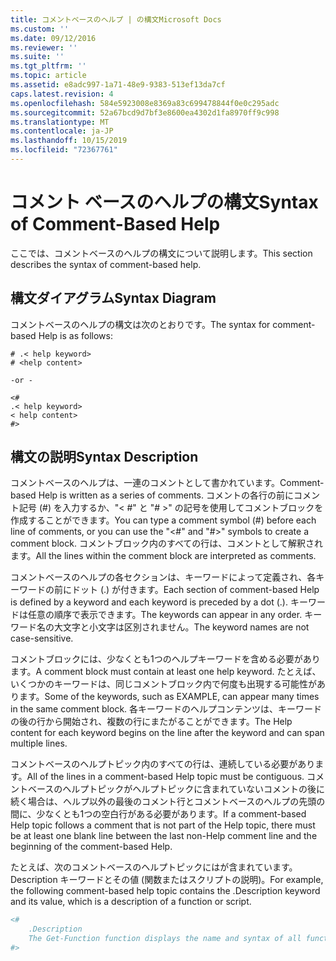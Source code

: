 ```yaml
---
title: コメントベースのヘルプ | の構文Microsoft Docs
ms.custom: ''
ms.date: 09/12/2016
ms.reviewer: ''
ms.suite: ''
ms.tgt_pltfrm: ''
ms.topic: article
ms.assetid: e8adc997-1a71-48e9-9383-513ef13da7cf
caps.latest.revision: 4
ms.openlocfilehash: 584e5923008e8369a83c699478844f0e0c295adc
ms.sourcegitcommit: 52a67bcd9d7bf3e8600ea4302d1fa8970ff9c998
ms.translationtype: MT
ms.contentlocale: ja-JP
ms.lasthandoff: 10/15/2019
ms.locfileid: "72367761"
---
```

# <a name="syntax-of-comment-based-help"></a><span data-ttu-id="31f9a-102">コメント ベースのヘルプの構文</span><span class="sxs-lookup"><span data-stu-id="31f9a-102">Syntax of Comment-Based Help</span></span>

<span data-ttu-id="31f9a-103">ここでは、コメントベースのヘルプの構文について説明します。</span><span class="sxs-lookup"><span data-stu-id="31f9a-103">This section describes the syntax of comment-based help.</span></span>

## <a name="syntax-diagram"></a><span data-ttu-id="31f9a-104">構文ダイアグラム</span><span class="sxs-lookup"><span data-stu-id="31f9a-104">Syntax Diagram</span></span>

 <span data-ttu-id="31f9a-105">コメントベースのヘルプの構文は次のとおりです。</span><span class="sxs-lookup"><span data-stu-id="31f9a-105">The syntax for comment-based Help is as follows:</span></span>

```
# .< help keyword>
# <help content>

-or -

<#
.< help keyword>
< help content>
#>
```

## <a name="syntax-description"></a><span data-ttu-id="31f9a-106">構文の説明</span><span class="sxs-lookup"><span data-stu-id="31f9a-106">Syntax Description</span></span>

 <span data-ttu-id="31f9a-107">コメントベースのヘルプは、一連のコメントとして書かれています。</span><span class="sxs-lookup"><span data-stu-id="31f9a-107">Comment-based Help is written as a series of comments.</span></span> <span data-ttu-id="31f9a-108">コメントの各行の前にコメント記号 (#) を入力するか、"\< #" と "# >" の記号を使用してコメントブロックを作成することができます。</span><span class="sxs-lookup"><span data-stu-id="31f9a-108">You can type a comment symbol (#) before each line of comments, or you can use the "\<#" and "#>" symbols to create a comment block.</span></span> <span data-ttu-id="31f9a-109">コメントブロック内のすべての行は、コメントとして解釈されます。</span><span class="sxs-lookup"><span data-stu-id="31f9a-109">All the lines within the comment block are interpreted as comments.</span></span>

 <span data-ttu-id="31f9a-110">コメントベースのヘルプの各セクションは、キーワードによって定義され、各キーワードの前にドット (.) が付きます。</span><span class="sxs-lookup"><span data-stu-id="31f9a-110">Each section of comment-based Help is defined by a keyword and each keyword is preceded by a dot (.).</span></span> <span data-ttu-id="31f9a-111">キーワードは任意の順序で表示できます。</span><span class="sxs-lookup"><span data-stu-id="31f9a-111">The keywords can appear in any order.</span></span> <span data-ttu-id="31f9a-112">キーワード名の大文字と小文字は区別されません。</span><span class="sxs-lookup"><span data-stu-id="31f9a-112">The keyword names are not case-sensitive.</span></span>

 <span data-ttu-id="31f9a-113">コメントブロックには、少なくとも1つのヘルプキーワードを含める必要があります。</span><span class="sxs-lookup"><span data-stu-id="31f9a-113">A comment block must contain at least one help keyword.</span></span> <span data-ttu-id="31f9a-114">たとえば、いくつかのキーワードは、同じコメントブロック内で何度も出現する可能性があります。</span><span class="sxs-lookup"><span data-stu-id="31f9a-114">Some of the keywords, such as EXAMPLE, can appear many times in the same comment block.</span></span> <span data-ttu-id="31f9a-115">各キーワードのヘルプコンテンツは、キーワードの後の行から開始され、複数の行にまたがることができます。</span><span class="sxs-lookup"><span data-stu-id="31f9a-115">The Help content for each keyword begins on the line after the keyword and can span multiple lines.</span></span>

 <span data-ttu-id="31f9a-116">コメントベースのヘルプトピック内のすべての行は、連続している必要があります。</span><span class="sxs-lookup"><span data-stu-id="31f9a-116">All of the lines in a comment-based Help topic must be contiguous.</span></span> <span data-ttu-id="31f9a-117">コメントベースのヘルプトピックがヘルプトピックに含まれていないコメントの後に続く場合は、ヘルプ以外の最後のコメント行とコメントベースのヘルプの先頭の間に、少なくとも1つの空白行がある必要があります。</span><span class="sxs-lookup"><span data-stu-id="31f9a-117">If a comment-based Help topic follows a comment that is not part of the Help topic, there must be at least one blank line between the last non-Help comment line and the beginning of the comment-based Help.</span></span>

 <span data-ttu-id="31f9a-118">たとえば、次のコメントベースのヘルプトピックにはが含まれています。Description キーワードとその値 (関数またはスクリプトの説明)。</span><span class="sxs-lookup"><span data-stu-id="31f9a-118">For example, the following comment-based help topic contains the .Description keyword and its value, which is a description of a function or script.</span></span>

```powershell
<#
    .Description
    The Get-Function function displays the name and syntax of all functions in the session.
#>
```